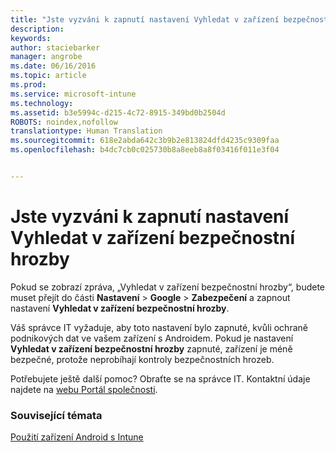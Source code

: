 ```yaml
---
title: "Jste vyzváni k zapnutí nastavení Vyhledat v zařízení bezpečnostní hrozby | Microsoft Intune"
description: 
keywords: 
author: staciebarker
manager: angrobe
ms.date: 06/16/2016
ms.topic: article
ms.prod: 
ms.service: microsoft-intune
ms.technology: 
ms.assetid: b3e5994c-d215-4c72-8915-349bd0b2504d
ROBOTS: noindex,nofollow
translationtype: Human Translation
ms.sourcegitcommit: 618e2abda642c3b9b2e813824dfd4235c9309faa
ms.openlocfilehash: b4dc7cb0c025730b8a8eeb8a8f03416f011e3f04


---
```


# Jste vyzváni k zapnutí nastavení Vyhledat v zařízení bezpečnostní hrozby

 Pokud se zobrazí zpráva, „Vyhledat v zařízení bezpečnostní hrozby“, budete muset přejít do části **Nastavení** > **Google** > **Zabezpečení** a zapnout nastavení **Vyhledat v zařízení bezpečnostní hrozby**.

Váš správce IT vyžaduje, aby toto nastavení bylo zapnuté, kvůli ochraně podnikových dat ve vašem zařízení s Androidem. Pokud je nastavení **Vyhledat v zařízení bezpečnostní hrozby** zapnuté, zařízení je méně bezpečné, protože neprobíhají kontroly bezpečnostních hrozeb.

Potřebujete ještě další pomoc? Obraťte se na správce IT. Kontaktní údaje najdete na [webu Portál společnosti](http://portal.manage.microsoft.com).

### Související témata
[Použití zařízení Android s Intune](using-your-android-device-with-intune.md)



<!--HONumber=Jul16_HO4-->


